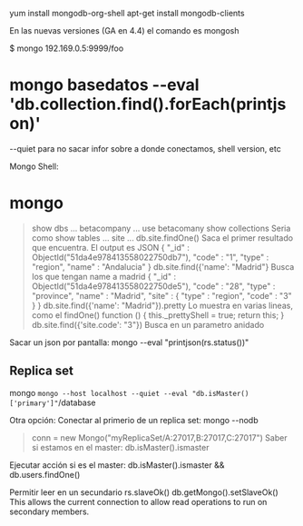 yum install mongodb-org-shell
apt-get install mongodb-clients

En las nuevas versiones (GA en 4.4) el comando es
mongosh

$ mongo 192.169.0.5:9999/foo


# mongo basedatos --eval 'db.collection.find().forEach(printjson)'
--quiet para no sacar infor sobre a donde conectamos, shell version, etc

Mongo Shell:
# mongo
> show dbs
...
betacompany
...
> use betacomany
> show collections		Seria como show tables
...
site
...
> db.site.findOne()		Saca el primer resultado que encuentra. El output es JSON
{
        "_id" : ObjectId("51da4e978413558022750db7"),
        "code" : "1",
        "type" : "region",
        "name" : "Andalucia"
}
> db.site.find({'name': "Madrid"}		Busca los que tengan name a madrid
{ "_id" : ObjectId("51da4e978413558022750de5"), "code" : "28", "type" : "province", "name" : "Madrid", "site" : { "type" : "region", "code" : "3" } }
> db.site.find({'name': "Madrid"}).pretty	Lo muestra en varias lineas, como el findOne()
function () {
    this._prettyShell = true;
    return this;
}
> db.site.find({'site.code': "3"})		Busca en un parametro anidado


Sacar un json por pantalla:
mongo --eval "printjson(rs.status())"


## Replica set
mongo `mongo --host localhost --quiet --eval "db.isMaster()['primary']"`/database

Otra opción:
Conectar al primerio de un replica set:
mongo --nodb
> conn = new Mongo("myReplicaSet/A:27017,B:27017,C:27017")
Saber si estamos en el master:
db.isMaster().ismaster

Ejecutar acción si es el master:
db.isMaster().ismaster && db.users.findOne()


Permitir leer en un secundario
rs.slaveOk()
db.getMongo().setSlaveOk()
This allows the current connection to allow read operations to run on secondary members.
